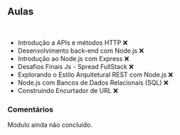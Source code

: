 <h2> Aulas</h2>
</br>
<ul>
<li>Introdução a APIs e métodos HTTP &#x274C;</li>
<li>Desenvolvimento back-end com Node.js &#x274C;</li>
<li>Introdução ao Node.js com Express &#x274C;</li>
<li>Desafios Finais Js - Spread FullStack &#x274C;</li>
<li>Explorando o Estilo Arquitetural REST com Node.js &#x274C;</li>
<li>Node.js com Bancos de Dados Relacionais (SQL) &#x274C;</li>
<li>Construindo Encurtador de URL &#x274C;</li>
</ul>

<h3>Comentários</h3>

<p>Modulo ainda não concluído.</p> 